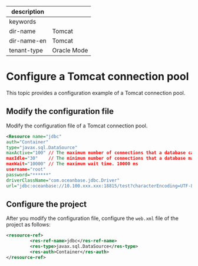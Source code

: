 |description||
|---|---|
|keywords||
|dir-name|Tomcat|
|dir-name-en|Tomcat|
|tenant-type|Oracle Mode|

# Configure a Tomcat connection pool

This topic provides a configuration example of a Tomcat connection pool.

## Modify the configuration file

Modify the configuration file of a Tomcat connection pool.

```xml
<Resource name="jdbc"
auth="Container"
type="javax.sql.DataSource"
maxActive="100" // The maximum number of connections that a database can have on the server.
maxIdle="30"    // The minimum number of connections that a database maintains on the server.
maxWait="10000" // The maximum wait time. 10000 ms
username="root"
password="******"
driverClassName="com.oceanbase.jdbc.Driver"
url="jdbc:oceanbase://10.100.xxx.xxx:18815/test?characterEncoding=UTF-8"/>
```

## Configure the project

After you modify the configuration file, configure the `web.xml` file of the project as follows:

```xml
<resource-ref>
         <res-ref-name>jdbc</res-ref-name>
         <res-type>javax.sql.DataSource</res-type>
         <res-auth>Container</res-auth>
</resource-ref>
```